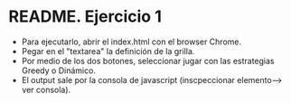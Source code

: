 # README. Ejercicio 1

- Para ejecutarlo, abrir el index.html con el browser Chrome.
- Pegar en el "textarea" la definición de la grilla. 
- Por medio de los dos botones, seleccionar jugar con las estrategias Greedy o Dinámico.
- El output sale por la consola de javascript (inscpeccionar elemento--> ver consola).
